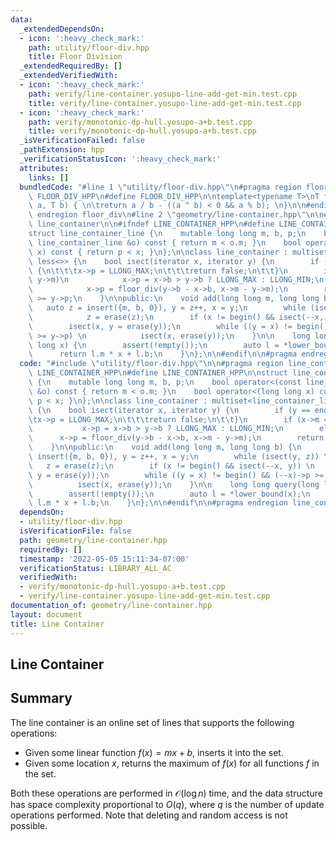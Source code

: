 ```yaml
---
data:
  _extendedDependsOn:
  - icon: ':heavy_check_mark:'
    path: utility/floor-div.hpp
    title: Floor Division
  _extendedRequiredBy: []
  _extendedVerifiedWith:
  - icon: ':heavy_check_mark:'
    path: verify/line-container.yosupo-line-add-get-min.test.cpp
    title: verify/line-container.yosupo-line-add-get-min.test.cpp
  - icon: ':heavy_check_mark:'
    path: verify/monotonic-dp-hull.yosupo-a+b.test.cpp
    title: verify/monotonic-dp-hull.yosupo-a+b.test.cpp
  _isVerificationFailed: false
  _pathExtension: hpp
  _verificationStatusIcon: ':heavy_check_mark:'
  attributes:
    links: []
  bundledCode: "#line 1 \"utility/floor-div.hpp\"\n#pragma region floor_div\n\n#ifndef\
    \ FLOOR_DIV_HPP\n#define FLOOR_DIV_HPP\n\ntemplate<typename T>\nT floor_div(T\
    \ a, T b) { \n\treturn a / b - ((a ^ b) < 0 && a % b); \n}\n\n#endif\n\n#pragma\
    \ endregion floor_div\n#line 2 \"geometry/line-container.hpp\"\n\n#pragma region\
    \ line_container\n\n#ifndef LINE_CONTAINER_HPP\n#define LINE_CONTAINER_HPP\n\n\
    struct line_container_line {\n    mutable long long m, b, p;\n    bool operator<(const\
    \ line_container_line &o) const { return m < o.m; }\n    bool operator<(long long\
    \ x) const { return p < x; }\n};\n\nclass line_container : multiset<line_container_line,\
    \ less<>> {\n    bool isect(iterator x, iterator y) {\n        if (y == end())\
    \ {\n\t\t\tx->p = LLONG_MAX;\n\t\t\treturn false;\n\t\t}\n        if (x->m ==\
    \ y->m)\n            x->p = x->b > y->b ? LLONG_MAX : LLONG_MIN;\n        else\n\
    \            x->p = floor_div(y->b - x->b, x->m - y->m);\n        return x->p\
    \ >= y->p;\n    }\n\npublic:\n    void add(long long m, long long b) {\n     \
    \   auto z = insert({m, b, 0}), y = z++, x = y;\n        while (isect(y, z)) \n\
    \            z = erase(z);\n        if (x != begin() && isect(--x, y)) \n    \
    \        isect(x, y = erase(y));\n        while ((y = x) != begin() && (--x)->p\
    \ >= y->p) \n            isect(x, erase(y));\n    }\n\n    long long query(long\
    \ long x) {\n        assert(!empty());\n        auto l = *lower_bound(x);\n  \
    \      return l.m * x + l.b;\n    }\n};\n\n#endif\n\n#pragma endregion line_container\n"
  code: "#include \"utility/floor-div.hpp\"\n\n#pragma region line_container\n\n#ifndef\
    \ LINE_CONTAINER_HPP\n#define LINE_CONTAINER_HPP\n\nstruct line_container_line\
    \ {\n    mutable long long m, b, p;\n    bool operator<(const line_container_line\
    \ &o) const { return m < o.m; }\n    bool operator<(long long x) const { return\
    \ p < x; }\n};\n\nclass line_container : multiset<line_container_line, less<>>\
    \ {\n    bool isect(iterator x, iterator y) {\n        if (y == end()) {\n\t\t\
    \tx->p = LLONG_MAX;\n\t\t\treturn false;\n\t\t}\n        if (x->m == y->m)\n \
    \           x->p = x->b > y->b ? LLONG_MAX : LLONG_MIN;\n        else\n      \
    \      x->p = floor_div(y->b - x->b, x->m - y->m);\n        return x->p >= y->p;\n\
    \    }\n\npublic:\n    void add(long long m, long long b) {\n        auto z =\
    \ insert({m, b, 0}), y = z++, x = y;\n        while (isect(y, z)) \n         \
    \   z = erase(z);\n        if (x != begin() && isect(--x, y)) \n            isect(x,\
    \ y = erase(y));\n        while ((y = x) != begin() && (--x)->p >= y->p) \n  \
    \          isect(x, erase(y));\n    }\n\n    long long query(long long x) {\n\
    \        assert(!empty());\n        auto l = *lower_bound(x);\n        return\
    \ l.m * x + l.b;\n    }\n};\n\n#endif\n\n#pragma endregion line_container"
  dependsOn:
  - utility/floor-div.hpp
  isVerificationFile: false
  path: geometry/line-container.hpp
  requiredBy: []
  timestamp: '2022-05-05 15:11:34-07:00'
  verificationStatus: LIBRARY_ALL_AC
  verifiedWith:
  - verify/monotonic-dp-hull.yosupo-a+b.test.cpp
  - verify/line-container.yosupo-line-add-get-min.test.cpp
documentation_of: geometry/line-container.hpp
layout: document
title: Line Container
---
```


## Line Container

## Summary
The line container is an online set of lines that supports the following operations:
- Given some linear function $f(x) = mx + b$, inserts it into the set.
- Given some location $x$, returns the maximum of $f(x)$ for all functions $f$ in the set. 

Both these operations are performed in $\mathcal{O}(\log n)$ time, and the data structure has space complexity proportional to $O(q)$, where $q$ is the number of update operations performed. Note that deleting and random access is not possible. 